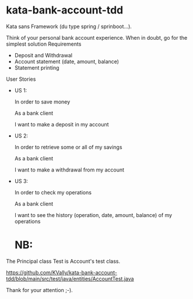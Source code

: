 # kata-bank-account-tdd

Kata sans Framework (du type spring / sprinboot…).
 

Think of your personal bank account experience. When in doubt, go for the simplest solution Requirements

 * Deposit and Withdrawal
 * Account statement (date, amount, balance)
 * Statement printing

User Stories

 * US 1:

   In order to save money

   As a bank client

   I want to make a deposit in my account

 * US 2:

   In order to retrieve some or all of my savings

   As a bank client

   I want to make a withdrawal from my account

 * US 3:

   In order to check my operations

   As a bank client

   I want to see the history (operation, date, amount, balance) of my operations
   
   
   # NB:
The Principal class Test is Account's test class.

https://github.com/KVally/kata-bank-account-tdd/blob/main/src/test/java/entities/AccountTest.java

Thank for your attention ;-).
